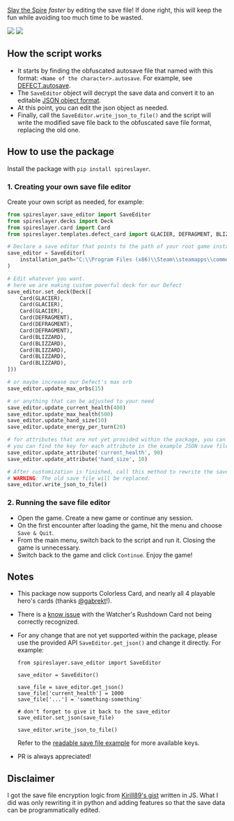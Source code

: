 [Slay the Spire](https://store.steampowered.com/app/646570/Slay_the_Spire/) _faster_ by editing the save file! If done right, this will keep the fun while avoiding 
too much time to be wasted.

![](assets/result-2.jpg)
![](assets/result-1.jpg)

## How the script works
- It starts by finding the obfuscated autosave file that named with this format: `<Name of the character>.autosave`. For example, see [DEFECT.autosave](example/DEFECT.autosave).
- The `SaveEditor` object will decrypt the save data and convert it to an editable [JSON object format](example/readable_save_file.json).
- At this point, you can edit the json object as needed.
- Finally, call the `SaveEditor.write_json_to_file()` and the script will write the modified save file back to the obfuscated save file format, replacing the old one.

## How to use the package

Install the package with `pip install spireslayer`.

### 1. Creating your own save file editor

Create your own script as needed, for example:

```python
from spireslayer.save_editor import SaveEditor
from spireslayer.decks import Deck
from spireslayer.card import Card
from spireslayer.templates.defect_card import GLACIER, DEFRAGMENT, BLIZZARD

# Declare a save editor that points to the path of your root game installation
save_editor = SaveEditor(
    installation_path="C:\\Program Files (x86)\\Steam\\steamapps\\common\\SlayTheSpire",
)

# Edit whatever you want.
# here we are making custom powerful deck for our Defect
save_editor.set_deck(Deck([
    Card(GLACIER),
    Card(GLACIER),
    Card(GLACIER),
    Card(DEFRAGMENT),
    Card(DEFRAGMENT),
    Card(DEFRAGMENT),
    Card(BLIZZARD),
    Card(BLIZZARD),
    Card(BLIZZARD),
    Card(BLIZZARD),
    Card(BLIZZARD),
]))

# or maybe increase our Defect's max orb
save_editor.update_max_orbs(15)

# or anything that can be adjusted to your need
save_editor.update_current_health(400)
save_editor.update_max_health(500)
save_editor.update_hand_size(10)
save_editor.update_energy_per_turn(20)

# for attributes that are not yet provided within the package, you can use the generic update_attribute method
# you can find the key for each attribute in the example JSON save file provided in  this project
save_editor.update_attribute('current_health', 90)
save_editor.update_attribute('hand_size', 10)

# After customization is finished, call this method to rewrite the save data back to the original place.
# WARNING: The old save file will be replaced.
save_editor.write_json_to_file()
```

### 2. Running the save file editor

- Open the game. Create a new game or continue any session. 
- On the first encounter after loading the game, hit the menu and choose `Save & Quit`.
- From the main menu, switch back to the script and run it. Closing the game is unnecessary.
- Switch back to the game and click `Continue`. Enjoy the game!

## Notes
- This package now supports Colorless Card, and nearly all 4 playable hero's cards (thanks [@gabrekt](https://github.com/gabrekt)!).
- There is a [know issue](https://github.com/rahmatnazali/spireslayer/issues/13) with the Watcher's Rushdown Card not being correctly recognized.
- For any change that are not yet supported within the package, please use the provided API `SaveEditor.get_json()` and 
change it directly.
For example:

    ```python3
    from spireslayer.save_editor import SaveEditor
    
    save_editor = SaveEditor()
    
    save_file = save_editor.get_json()
    save_file['current_health'] = 1000
    save_file['...'] = 'something-something'
    
    # don't forget to give it back to the save_editor
    save_editor.set_json(save_file)
    
    save_editor.write_json_to_file()
    ```

    Refer to the [readable save file example](example/readable_save_file.json) for more available keys.

- PR is always appreciated!

## Disclaimer

I got the save file encryption logic from [Kirill89's gist](https://gist.github.com/Kirill89/514edad0ac80af7dfc036871ccf0f877) written in JS. What I did was only rewriting it in python and adding features so that the save data can be programmatically edited.
